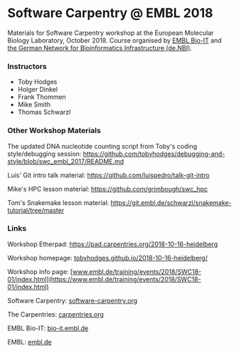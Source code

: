 # Software Carpentry @ EMBL 2018

Materials for Software Carpentry workshop at the European Molecular Biology Laboratory, October 2018. Course organised by 
[EMBL Bio-IT](https://bio-it.embl.de) and [the German Network for Bioinformatics Infrastructure (de.NBI)](http://www.denbi.de).

### Instructors

- Toby Hodges
- Holger Dinkel
- Frank Thommen
- Mike Smith
- Thomas Schwarzl

### Other Workshop Materials

The updated DNA nucleotide counting script from Toby's coding style/debugging session: https://github.com/tobyhodges/debugging-and-style/blob/swc_embl_2017/README.md

Luis' Git intro talk material: https://github.com/luispedro/talk-git-intro

Mike's HPC lesson material: https://github.com/grimbough/swc_hpc

Tom's Snakemake lesson material: https://git.embl.de/schwarzl/snakemake-tutorial/tree/master


### Links

Workshop Etherpad: https://pad.carpentries.org/2018-10-16-heidelberg

Workshop homepage: [tobyhodges.github.io/2018-10-16-heidelberg/](https://tobyhodges.github.io/2018-10-16-heidelberg/)

Workshop info page: [www.embl.de/training/events/2018/SWC18-01/index.html](https://www.embl.de/training/events/2018/SWC18-01/index.html)

Software Carpentry: [software-carpentry.org](https://software-carpentry.org/)

The Carpentries: [carpentries.org](https://carpentries.org)

EMBL Bio-IT: [bio-it.embl.de](https://bio-it.embl.de)

EMBL: [embl.de](https://embl.de)

